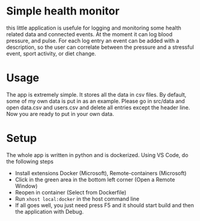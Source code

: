# Simple health monitor
this little application is usefule for logging and monitoring some health related data and connected events. At the moment it can log blood pressure, and pulse. For each log entry an event can be added with a description, so the user can correlate between the pressure and a stressful event, sport activity, or diet change.

# Usage
The app is extremely simple. It stores all the data in csv files. By default, some of my own data is put in as an example. Please go in src/data and open data.csv and users.csv and delete all entries except the header line. Now you are ready to put in your own data.

# Setup
The whole app is written in python and is dockerized. Using VS Code, do the following steps
 - Install extensions Docker (Microsoft), Remote-containers (Microsoft)
 - Click in the green area in the bottom left corner (Open a Remote Window)
 - Reopen in container (Select from Dockerfile)
 - Run ```xhost local:docker``` in the host command line
 - If all goes well, you just need press F5 and it should start build and then the application with Debug.
